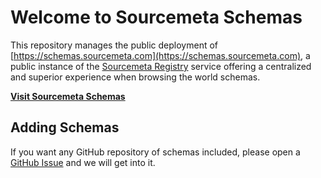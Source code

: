Welcome to Sourcemeta Schemas
=============================

This repository manages the public deployment of
[https://schemas.sourcemeta.com](https://schemas.sourcemeta.com), a public
instance of the [Sourcemeta Registry](https://github.com/sourcemeta/registry)
service offering a centralized and superior experience when browsing the world
schemas.

[**Visit Sourcemeta Schemas**](https://schemas.sourcemeta.com)

Adding Schemas
--------------

If you want any GitHub repository of schemas included, please open a [GitHub
Issue](https://github.com/sourcemeta/schemas/issues) and we will get into it.
